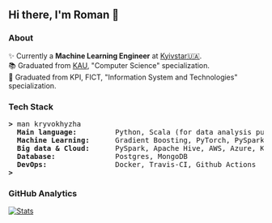 ## Hi there, I'm Roman 👋

### About

✨ Currently a <b>Machine Learning Engineer</b> at [Kyivstar🇺🇦](https://kyivstar.ua/ru/business/products/big-data).<br>
:books: Graduated from [KAU](https://kau.org.ua), "Computer Science" specialization.<br>
:checkered_flag: Graduated from KPI, FICT, "Information System and Technologies" specialization.<br>

### Tech Stack

<pre><b>></b> man kryvokhyzha
  <b>Main language:        </b> Python, Scala (for data analysis purposes only), Java (basics)
  <b>Machine Learning:     </b> Gradient Boosting, PyTorch, PySpark ML
  <b>Big data & Cloud:     </b> PySpark, Apache Hive, AWS, Azure, Kubernetes
  <b>Database:             </b> Postgres, MongoDB
  <b>DevOps:               </b> Docker, Travis-CI, Github Actions
<b>></b>
</pre>

### GitHub Analytics

[![Stats](https://github-readme-stats.vercel.app/api/?username=kryvokhyzha&show_icons=true&theme=react&include_all_commits=true&count_private=true&hide_border=true)](https://github.com/anuraghazra/github-readme-stats)
